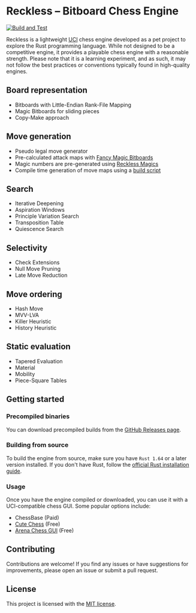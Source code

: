 # Reckless – Bitboard Chess Engine

[![Build and Test](https://github.com/codedeliveryservice/Reckless/actions/workflows/rust.yml/badge.svg)](https://github.com/codedeliveryservice/Reckless/actions/workflows/rust.yml)

Reckless is a lightweight [UCI][uci] chess engine developed as a pet project to explore the Rust
programming language. While not designed to be a competitive engine, it provides a playable chess
engine with a reasonable strength. Please note that it is a learning experiment, and as such,
it may not follow the best practices or conventions typically found in high-quality engines.

[uci]: https://en.wikipedia.org/wiki/Universal_Chess_Interface

## Board representation

-   Bitboards with Little-Endian Rank-File Mapping
-   Magic Bitboards for sliding pieces
-   Copy-Make approach

## Move generation

-   Pseudo legal move generator
-   Pre-calculated attack maps with [Fancy Magic Bitboards][fancy-bitboards]
-   Magic numbers are pre-generated using [Reckless Magics][reckless-magics]
-   Compile time generation of move maps using a [build script](/game/src/lookup/build.rs)

[fancy-bitboards]: https://www.chessprogramming.org/Magic_Bitboards#Fancy
[reckless-magics]: https://github.com/codedeliveryservice/RecklessMagics

## Search

-   Iterative Deepening
-   Aspiration Windows
-   Principle Variation Search
-   Transposition Table
-   Quiescence Search

## Selectivity

-   Check Extensions
-   Null Move Pruning
-   Late Move Reduction

## Move ordering

-   Hash Move
-   MVV-LVA
-   Killer Heuristic
-   History Heuristic

## Static evaluation

-   Tapered Evaluation
-   Material
-   Mobility
-   Piece-Square Tables

## Getting started

### Precompiled binaries

You can download precompiled builds from the [GitHub Releases page][releases].

[releases]: https://github.com/codedeliveryservice/Reckless/releases

### Building from source

To build the engine from source, make sure you have `Rust 1.64` or a later version installed.
If you don't have Rust, follow the [official Rust installation guide][rust-guide].

[rust-guide]: https://www.rust-lang.org/tools/install

### Usage

Once you have the engine compiled or downloaded, you can use it with a UCI-compatible chess GUI.
Some popular options include:

-   ChessBase (Paid)
-   [Cute Chess][cute-chess] (Free)
-   [Arena Chess GUI][arena-chess] (Free)

[cute-chess]: https://github.com/cutechess/cutechess
[arena-chess]: http://www.playwitharena.de/

## Contributing

Contributions are welcome! If you find any issues or have suggestions for improvements,
please open an issue or submit a pull request.

## License

This project is licensed with the [MIT license](LICENSE).
